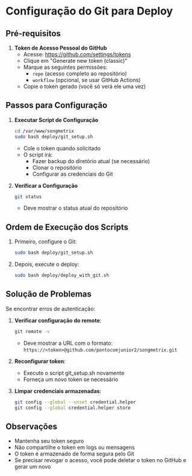 # Configuração do Git para Deploy

## Pré-requisitos

1. **Token de Acesso Pessoal do GitHub**
   - Acesse: https://github.com/settings/tokens
   - Clique em "Generate new token (classic)"
   - Marque as seguintes permissões:
     - `repo` (acesso completo ao repositório)
     - `workflow` (opcional, se usar GitHub Actions)
   - Copie o token gerado (você só verá ele uma vez)

## Passos para Configuração

1. **Executar Script de Configuração**
   ```bash
   cd /var/www/songmetrix
   sudo bash deploy/git_setup.sh
   ```
   - Cole o token quando solicitado
   - O script irá:
     - Fazer backup do diretório atual (se necessário)
     - Clonar o repositório
     - Configurar as credenciais do Git

2. **Verificar a Configuração**
   ```bash
   git status
   ```
   - Deve mostrar o status atual do repositório

## Ordem de Execução dos Scripts

1. Primeiro, configure o Git:
   ```bash
   sudo bash deploy/git_setup.sh
   ```

2. Depois, execute o deploy:
   ```bash
   sudo bash deploy/deploy_with_git.sh
   ```

## Solução de Problemas

Se encontrar erros de autenticação:

1. **Verificar configuração do remote**:
   ```bash
   git remote -v
   ```
   - Deve mostrar a URL com o formato: `https://<token>@github.com/pontocomjunior2/songmetrix.git`

2. **Reconfigurar token**:
   - Execute o script git_setup.sh novamente
   - Forneça um novo token se necessário

3. **Limpar credenciais armazenadas**:
   ```bash
   git config --global --unset credential.helper
   git config --global credential.helper store
   ```

## Observações

- Mantenha seu token seguro
- Não compartilhe o token em logs ou mensagens
- O token é armazenado de forma segura pelo Git
- Se precisar revogar o acesso, você pode deletar o token no GitHub e gerar um novo
